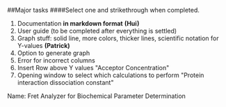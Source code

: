 ##Major tasks 
####Select one and strikethrough when completed.

1. Documentation **in markdown format**  **(Hui)**
1. User guide (to be completed after everything is settled)
1. Graph stuff: solid line, more colors, thicker lines, scientific notation for Y-values **(Patrick)**
1. Option to generate graph 
1. Error for incorrect columns 
1. Insert Row above Y values "Acceptor Concentration"
1. Opening window to select which calculations to perform "Protein interaction dissociation constant"



Name: Fret Analyzer for Biochemical Parameter Determination
